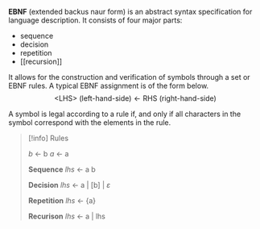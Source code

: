 
**EBNF** (extended backus naur form) is an abstract syntax specification for language description. It consists of four major parts:
- sequence 
- decision
- repetition
- [[recursion]]

It allows for the construction and verification of symbols through a set or EBNF rules. A typical EBNF assignment is of the form below.
$$
\text{<LHS> (left-hand-side)} \leftarrow \text{RHS (right-hand-side)}
$$

A symbol is legal according to a rule if, and only if all characters in the symbol correspond with the elements in the rule.

> [!info] Rules
> 
> *b* <- b
> *a* <- a
>
> **Sequence**
> *lhs* <- a b
>
> **Decision**
> *lhs* <- a | \[b\] | $\varepsilon$
> 
> **Repetition**
> *lhs* <- {a}
> 
> **Recurison**
> *lhs* <- a | lhs
> 



